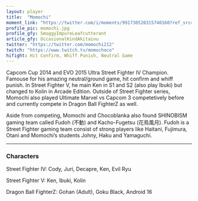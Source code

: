 ```yaml
---
layout: player
title:  "Momochi"
moment_link: "https://twitter.com/i/moments/991730520315740160?ref_src=twsrc%5Etfw"
profile_pic: momochi.jpg
profile_gfy: SmoggyImpureLeafcutterant
article_gfy: OccasionalKindAkitainu
twitter: "https://twitter.com/momochi212"
twitch: "https://www.twitch.tv/momochoco"
hifight: Hit Confirm, Whiff Punish, Neutral Game
---
```


Capcom Cup 2014 and EVO 2015 Ultra Street Fighter IV Champion. Famouse for his amazing neutral/ground game, hit confirm and whiff punish. In Street Fighter V, he main Ken in S1 and S2 (also play Ibuki) but changed to Kolin in Arcade Edition. Outside of Street Fighter series, Momochi also played Ultimate Marvel vs Capcom 3 competetively before and currently compete in Dragon Ball FighterZ as well.

Aside from competing, Momochi and Chocoblanka also found SHINOBISM gaming team called Fudoh (不動) and Kacho-Fugetsu (花鳥風月). Fudoh is a Street Fighter gaming team consist of strong players like Haitani, Fujimura, Otani and Momochi’s students Johny, Haku and Yamaguchi.


<hr/>

<h3>Characters</h3>

Street Fighter IV: Cody, Juri, Decapre, Ken, Evil Ryu

Street Fighter V: Ken, Ibuki, Kolin

Dragon Ball FighterZ: Gohan (Adult), Goku Black, Android 16